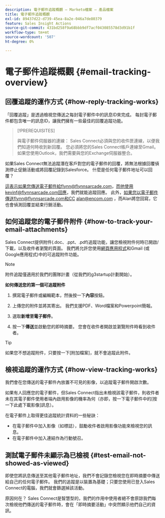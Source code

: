 ```yaml
---
description: 電子郵件追蹤概觀 — Marketo檔案 — 產品檔案
title: 電子郵件追蹤概觀
exl-id: 89437d22-d739-45ea-8a2e-046a7de80379
feature: Sales Insight Actions
source-git-commit: 431bd258f9a68bbb9df7acf043085578d3d91b1f
workflow-type: tm+mt
source-wordcount: '507'
ht-degree: 0%

---
```


# 電子郵件追蹤概觀 {#email-tracking-overview}

## 回覆追蹤的運作方式 {#how-reply-tracking-works}

「回覆追蹤」是透過檢視您傳送之每封電子郵件中的訊息ID來完成。 每封電子郵件都包含唯一的訊息ID，讓我們擁有一些最佳的回覆追蹤功能。

>[!PREREQUISITES]
>
>與電子郵件伺服器的連線： Sales Connect必須與您的收件匣連線，以便我們知道何時收到新回覆。 您必須將您的Sales Connect帳戶連線至Gmail。 如果您使用Outlook，我們需要與您的Exchange伺服器整合。

如果Sales Connect無法追蹤潛在客戶對您的電子郵件的回覆，將無法根據回覆偵測停止促銷活動或將回覆記錄到Salesforce。 什麼是任何電子郵件地址可以回覆？

這表示如果您傳送電子郵件給flynn@flynnsarcade.com，而他使用kevinf@flynnsarcade.com回應，我們就能追蹤回應。 此外，如果您以電子郵件傳送flynn@flynnsarcade.com和CC alan@encom.com ，而Alan將您回寫，它也會偵測回覆並結束行銷活動。

## 如何追蹤您的電子郵件附件 {#how-to-track-your-email-attachments}

Sales Connect提供附件(.doc、.ppt、.pdf)追蹤功能，讓您檢視附件何時已開啟/下載，以及收件者瀏覽的頁面。 我們將允許您使用[網頁應用程式](https://toutapp.com/login)和Gmail (或Google應用程式)中的可追蹤附件功能。

>[!NOTE]
>
>附件追蹤僅適用於我們的團隊計畫（從我們的g3startup計劃開始）。

**如何傳送您的第一個可追蹤附件**

1. 撰寫電子郵件或編輯範本，然後按一下&#x200B;**內容**&#x200B;按鈕。

1. 上傳您的附件並將其寄出。 我們支援PDF、Word檔案和Powerpoint簡報。

1. 選取&#x200B;**新增至電子郵件**。

1. 按一下&#x200B;**傳送**&#x200B;並啟動您的即時摘要。 您會在收件者開啟並瀏覽附件時看到收件者。

>[!TIP]
>
>如果您不想追蹤附件，只要按一下[附加檔案]，就不會追蹤此附件。

## 檢視追蹤的運作方式 {#how-view-tracking-works}

我們會在您傳送的電子郵件內放置不可見的影像，以追蹤電子郵件開啟次數。

如果有人回應您的電子郵件，但Sales Connect指出未檢視該電子郵件，則收件者未在其電子郵件使用者端內啟用影像的機率為何（亦即，按一下電子郵件中的[按一下此處下載影像]訊息）。

在電子郵件上取得更佳追蹤統計資料的一些秘訣：

* 在電子郵件中加入影像（如標誌），鼓勵收件者啟用影像功能來檢視您的訊息。
* 在電子郵件中加入連結作為行動號召。

## 測試電子郵件未顯示為已檢視 {#test-email-not-showed-as-viewed}

即使您將訊息傳送至其他電子郵件地址，我們不會記錄您檢視您在即時摘要中傳送給自己的任何電子郵件。 我們的追蹤是以裝置為基礎；只要您使用已登入Sales Connect的電腦，我們就會篩選掉該活動。

原因何在？ Sales Connect是智慧型的，我們的作用中使用者絕不會原諒我們每次檢視他們傳送的電子郵件時，會在「即時摘要活動」中突然顯示他們自己的資訊。
